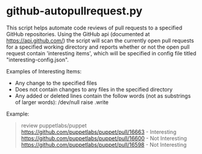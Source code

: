 github-autopullrequest.py
================

This script helps automate code reviews of pull requests to a specified GitHub repositories.
Using the GitHub api (documented at https://api.github.com/) the script will scan the 
currently open pull requests for a specified working directory and reports whether or not 
the open pull request contain 'interesting items', which will be specified in config file 
titled "interesting-config.json".

Examples of Interesting Items:
- Any change to the specified files
- Does not contain changes to any files in the specified directory
- Any added or deleted lines contain the follow words (not as substrings of larger words):
/dev/null
raise
.write

Example:
> review puppetlabs/puppet <br>
> https://github.com/puppetlabs/puppet/pull/16663 - Interesting <br>
> https://github.com/puppetlabs/puppet/pull/16600 - Not Interesting <br>
> https://github.com/puppetlabs/puppet/pull/16598 - Not Interesting <br>
